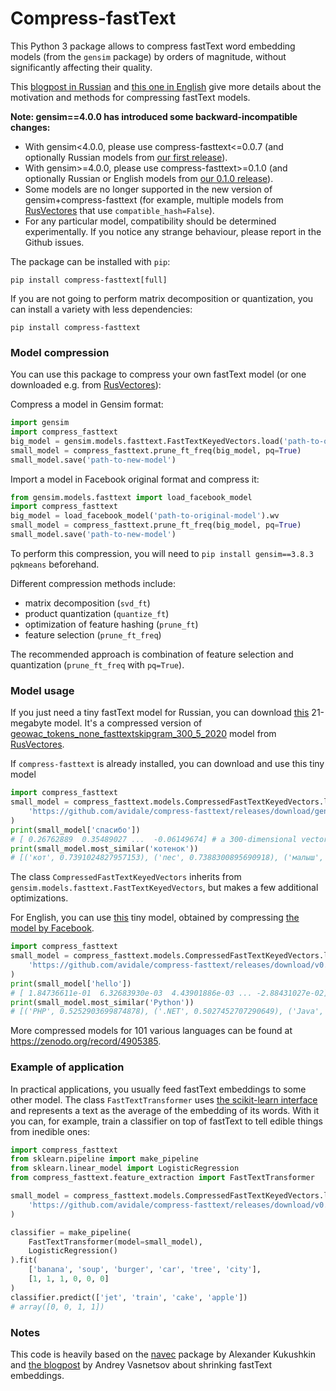 # Compress-fastText
This Python 3 package allows to compress fastText word embedding models 
(from the `gensim` package) by orders of magnitude, 
without significantly affecting their quality. 

This [blogpost in Russian](https://habr.com/ru/post/489474) 
and [this one in English](https://towardsdatascience.com/eb212e9919ca)
give more details about the motivation and 
methods for compressing fastText models.


**Note: gensim==4.0.0 has introduced some backward-incompatible changes:**
* With gensim<4.0.0, please use compress-fasttext<=0.0.7 
(and optionally Russian models from [our first release](https://github.com/avidale/compress-fasttext/releases/tag/v0.0.1)).
* With gensim>=4.0.0, please use compress-fasttext>=0.1.0
(and optionally Russian or English models from [our 0.1.0 release](https://github.com/avidale/compress-fasttext/releases/tag/gensim-4-draft)).
* Some models are no longer supported in the new version of gensim+compress-fasttext 
  (for example, multiple models from [RusVectores](https://rusvectores.org/ru/models/) that use `compatible_hash=False`). 
* For any particular model, compatibility should be determined experimentally. 
  If you notice any strange behaviour, please report in the Github issues.


The package can be installed with `pip`:
```commandline
pip install compress-fasttext[full]
```
If you are not going to perform matrix decomposition or quantization,
 you can install a variety with less dependencies: 
```commandline
pip install compress-fasttext
```

### Model compression
You can use this package to compress your own fastText model (or one downloaded e.g. from 
[RusVectores](https://rusvectores.org/ru/models/)):

Compress a model in Gensim format:
```python
import gensim
import compress_fasttext
big_model = gensim.models.fasttext.FastTextKeyedVectors.load('path-to-original-model')
small_model = compress_fasttext.prune_ft_freq(big_model, pq=True)
small_model.save('path-to-new-model')
```

Import a model in Facebook original format and compress it:
```python
from gensim.models.fasttext import load_facebook_model
import compress_fasttext
big_model = load_facebook_model('path-to-original-model').wv
small_model = compress_fasttext.prune_ft_freq(big_model, pq=True)
small_model.save('path-to-new-model')
```
To perform this compression, you will need to `pip install gensim==3.8.3 pqkmeans` beforehand. 

Different compression methods include:
- matrix decomposition (`svd_ft`)
- product quantization (`quantize_ft`)
- optimization of feature hashing (`prune_ft`)
- feature selection (`prune_ft_freq`)

The recommended approach is combination of feature selection and quantization (`prune_ft_freq` with `pq=True`).

### Model usage
If you just need a tiny fastText model for Russian, you can download 
[this](https://github.com/avidale/compress-fasttext/releases/download/gensim-4-draft/geowac_tokens_sg_300_5_2020-100K-20K-100.bin)
21-megabyte model. It's a compressed version of 
[geowac_tokens_none_fasttextskipgram_300_5_2020](http://vectors.nlpl.eu/repository/20/214.zip) model
from [RusVectores](https://rusvectores.org/ru/models/).

If `compress-fasttext` is already installed, you can download and use this tiny model
```python
import compress_fasttext
small_model = compress_fasttext.models.CompressedFastTextKeyedVectors.load(
    'https://github.com/avidale/compress-fasttext/releases/download/gensim-4-draft/geowac_tokens_sg_300_5_2020-100K-20K-100.bin'
)
print(small_model['спасибо'])
# [ 0.26762889  0.35489027 ...  -0.06149674] # a 300-dimensional vector
print(small_model.most_similar('котенок'))
# [('кот', 0.7391024827957153), ('пес', 0.7388300895690918), ('малыш', 0.7280327081680298), ... ]
```
The class `CompressedFastTextKeyedVectors` inherits from `gensim.models.fasttext.FastTextKeyedVectors`, 
but makes a few additional optimizations.

For English, you can use [this](https://github.com/avidale/compress-fasttext/releases/download/v0.0.4/cc.en.300.compressed.bin) tiny model, 
obtained by compressing [the model by Facebook](https://fasttext.cc/docs/en/crawl-vectors.html).

```python
import compress_fasttext
small_model = compress_fasttext.models.CompressedFastTextKeyedVectors.load(
    'https://github.com/avidale/compress-fasttext/releases/download/v0.0.4/cc.en.300.compressed.bin'
)
print(small_model['hello'])
# [ 1.84736611e-01  6.32683930e-03  4.43901886e-03 ... -2.88431027e-02]  # a 300-dimensional vector
print(small_model.most_similar('Python'))
# [('PHP', 0.5252903699874878), ('.NET', 0.5027452707290649), ('Java', 0.4897131323814392),  ... ]
```

More compressed models for 101 various languages can be found at https://zenodo.org/record/4905385. 

### Example of application

In practical applications, you usually feed fastText embeddings to some other model.
The class `FastTextTransformer` uses [the scikit-learn interface](https://scikit-learn.org/stable/data_transforms.html)
and represents a text as the average of the embedding of its words.
With it you can, for example, train a classifier on top of fastText 
to tell edible things from inedible ones:

```python
import compress_fasttext
from sklearn.pipeline import make_pipeline
from sklearn.linear_model import LogisticRegression
from compress_fasttext.feature_extraction import FastTextTransformer

small_model = compress_fasttext.models.CompressedFastTextKeyedVectors.load(
    'https://github.com/avidale/compress-fasttext/releases/download/v0.0.4/cc.en.300.compressed.bin'
)

classifier = make_pipeline(
    FastTextTransformer(model=small_model), 
    LogisticRegression()
).fit(
    ['banana', 'soup', 'burger', 'car', 'tree', 'city'],
    [1, 1, 1, 0, 0, 0]
)
classifier.predict(['jet', 'train', 'cake', 'apple'])
# array([0, 0, 1, 1])
```

### Notes
This code is heavily based on the [navec](https://github.com/natasha/navec) package by Alexander Kukushkin and 
[the blogpost](https://medium.com/@vasnetsov93/shrinking-fasttext-embeddings-so-that-it-fits-google-colab-cd59ab75959e) 
by Andrey Vasnetsov about shrinking fastText embeddings.
